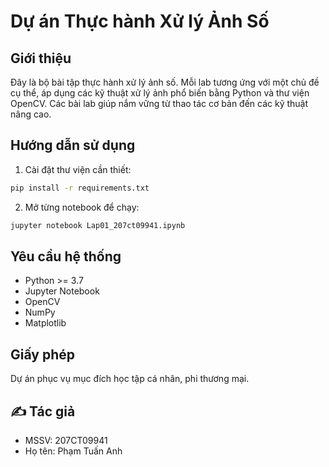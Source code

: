 # Dự án Thực hành Xử lý Ảnh Số

## Giới thiệu
Đây là bộ bài tập thực hành xử lý ảnh số. Mỗi lab tương ứng với một chủ đề cụ thể, áp dụng các kỹ thuật xử lý ảnh phổ biến bằng Python và thư viện OpenCV. Các bài lab giúp nắm vững từ thao tác cơ bản đến các kỹ thuật nâng cao.

## Hướng dẫn sử dụng
1. Cài đặt thư viện cần thiết:
```bash
pip install -r requirements.txt
```
2. Mở từng notebook để chạy:
```bash
jupyter notebook Lap01_207ct09941.ipynb
```

## Yêu cầu hệ thống
- Python >= 3.7
- Jupyter Notebook
- OpenCV
- NumPy
- Matplotlib

## Giấy phép
Dự án phục vụ mục đích học tập cá nhân, phi thương mại.

## ✍️ Tác giả
- MSSV: 207CT09941
- Họ tên: Phạm Tuấn Anh
